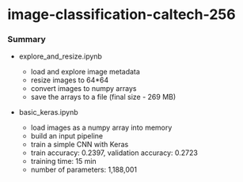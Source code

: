 # image-classification-caltech-256

### Summary
- explore_and_resize.ipynb
  - load and explore image metadata
  - resize images to 64*64
  - convert images to numpy arrays
  - save the arrays to a file (final size - 269 MB)

- basic_keras.ipynb
  - load images as a numpy array into memory
  - build an input pipeline
  - train a simple CNN with Keras
  - train accuracy: 0.2397, validation accuracy: 0.2723
  - training time: 15 min
  - number of parameters: 1,188,001
